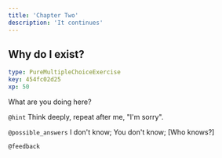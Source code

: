 ```yaml
---
title: 'Chapter Two'
description: 'It continues'
---
```


## Why do I exist?

```yaml
type: PureMultipleChoiceExercise
key: 454fc02d25
xp: 50
```

What are you doing here?

`@hint`
Think deeply, repeat after me, "I'm sorry".

`@possible_answers`
I don't know; You don't know; [Who knows?]

`@feedback`
